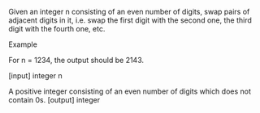 Given an integer n consisting of an even number of digits, swap pairs of adjacent digits in it, i.e. swap the first digit with the second one, the third digit with the fourth one, etc.

Example

For n = 1234, the output should be 2143.

[input] integer n

A positive integer consisting of an even number of digits which does not contain 0s. [output] integer
